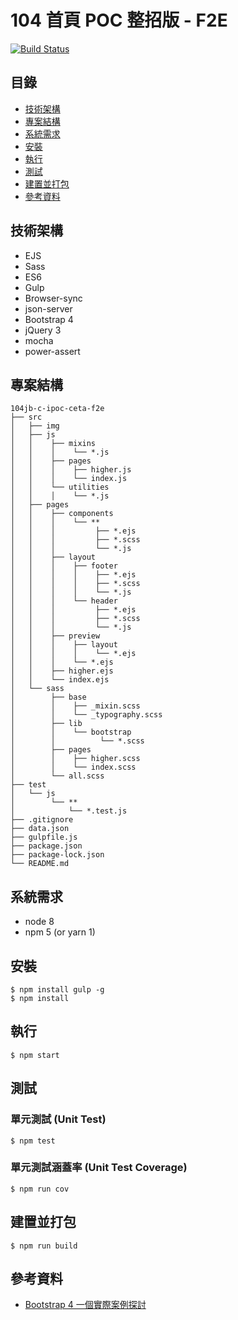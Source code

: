 # 104 首頁 POC 整招版 - F2E

[![Build Status](https://travis-ci.com/104corp/104jb-c-ipoc-ceta-f2e.svg?token=yJx9yMyu8zwCqVKAsApJ&branch=master)](https://travis-ci.com/104corp/104jb-c-ipoc-ceta-f2e)

## 目錄

- [技術架構](#技術架構)
- [專案結構](#專案結構)
- [系統需求](#系統需求)
- [安裝](#安裝)
- [執行](#執行)
- [測試](#測試)
- [建置並打包](#建置並打包)
- [參考資料](#參考資料)

## 技術架構

- EJS
- Sass
- ES6
- Gulp
- Browser-sync
- json-server
- Bootstrap 4
- jQuery 3
- mocha
- power-assert

## 專案結構

```
104jb-c-ipoc-ceta-f2e
├── src
│   ├── img
│   ├── js
│   │    ├── mixins
│   │    │    └── *.js
│   │    ├── pages
│   │    │    ├── higher.js
│   │    │    └── index.js
│   │    └── utilities
│   │    │    └── *.js
│   ├── pages
│   │    ├── components
│   │    │    └── **
│   │    │         ├── *.ejs
│   │    │         ├── *.scss
│   │    │         └── *.js
│   │    ├── layout
│   │    │    ├── footer
│   │    │    │    ├── *.ejs
│   │    │    │    ├── *.scss
│   │    │    │    └── *.js
│   │    │    └── header
│   │    │         ├── *.ejs
│   │    │         ├── *.scss
│   │    │         └── *.js
│   │    ├── preview
│   │    │    ├── layout
│   │    │    │    └── *.ejs
│   │    │    └── *.ejs
│   │    ├── higher.ejs
│   │    └── index.ejs
│   └── sass
│        ├── base
│        │    ├── _mixin.scss
│        │    └── _typography.scss
│        ├── lib
│        │    └── bootstrap
│        │          └── *.scss
│        ├── pages
│        │    ├── higher.scss
│        │    └── index.scss
│        └── all.scss
├── test
│   └── js
│        └── **
│            └── *.test.js
├── .gitignore
├── data.json
├── gulpfile.js
├── package.json
├── package-lock.json
└── README.md
```

## 系統需求

- node 8
- npm 5 (or yarn 1)

## 安裝

```shell
$ npm install gulp -g
$ npm install
```

## 執行

```shell
$ npm start
```

## 測試

### 單元測試 (Unit Test)

```shell
$ npm test
```

### 單元測試涵蓋率 (Unit Test Coverage)

```shell
$ npm run cov
```

## 建置並打包

```shell
$ npm run build
```

## 參考資料

- [Bootstrap 4 一個實際案例探討](https://eden-liu.com/frontend/bootstrap-4-one-sample/)